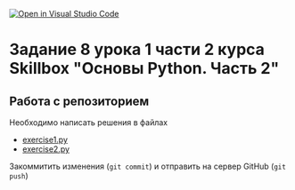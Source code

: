 [![Open in Visual Studio Code](https://classroom.github.com/assets/open-in-vscode-718a45dd9cf7e7f842a935f5ebbe5719a5e09af4491e668f4dbf3b35d5cca122.svg)](https://classroom.github.com/online_ide?assignment_repo_id=13249755&assignment_repo_type=AssignmentRepo)
# Задание 8 урока 1 части 2 курса Skillbox "Основы Python. Часть 2"

## Работа с репозиторием

Необходимо написать решения в файлах
* [exercise1.py](exercises/exercise1.py)
* [exercise2.py](exercises/exercise2.py)

Закоммитить изменения (`git commit`) и отправить на сервер GitHub (`git push`)
